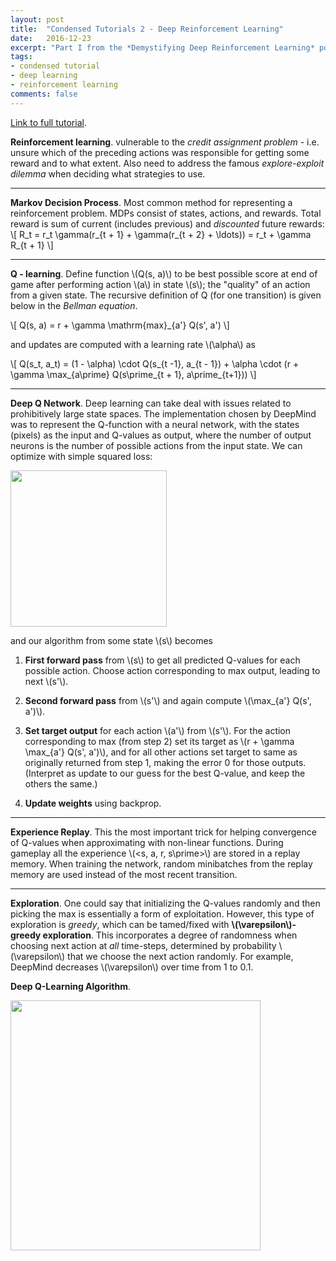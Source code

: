 ```yaml
---
layout: post
title:  "Condensed Tutorials 2 - Deep Reinforcement Learning"
date:   2016-12-23
excerpt: "Part I from the *Demystifying Deep Reinforcement Learning* post at nervanasys."
tags:
- condensed tutorial
- deep learning
- reinforcement learning
comments: false
---
```


[Link to full tutorial](https://www.nervanasys.com/demystifying-deep-reinforcement-learning/).


__Reinforcement learning__. vulnerable to the *credit assignment problem* - i.e. unsure which of the preceding actions was responsible for getting some reward and to what extent. Also need to address the famous *explore-exploit dilemma* when deciding what strategies to use. 

---------------------------------------------------

__Markov Decision Process__. Most common method for representing a reinforcement problem. MDPs consist of states, actions, and rewards. Total reward is sum of current (includes previous) and *discounted* future rewards:
\\[ 
    R_t = r_t \gamma(r_{t + 1}	 + \gamma(r_{t + 2} + \ldots)) = r_t + \gamma R_{t + 1} 
\\]

---------------------------------------------------

__Q - learning__. Define function \\(Q(s, a)\\) to be best possible score at end of game after performing action \\(a\\) in state \\(s\\); the "quality" of an action from a given state. The recursive definition of Q (for one transition) is given below in the _Bellman equation_.

\\[ 
    Q(s, a) = r + \gamma \mathrm{max}_{a'} Q(s', a') 
\\]

and updates are computed with a learning rate \\(\alpha\\) as

\\[ 
    Q(s_t, a_t) = 
    (1 - \alpha) \cdot Q(s_{t -1}, a_{t - 1}) 
    + \alpha \cdot (r + \gamma \max_{a\prime} Q(s\prime_{t + 1}, a\prime_{t+1}))
\\]

---------------------------------------------------
 

 __Deep Q Network__. Deep learning can take deal with issues related to prohibitively large state spaces. The implementation chosen by DeepMind was to represent the Q-function with a neural network, with the states (pixels) as the input and Q-values as output, where the number of output neurons is the number of possible actions from the input state. We can optimize with simple squared loss:
 
<img src="{{site.url}}/assets/img/drl/DRL_loss.PNG" style="width: 250px;"/>

and our algorithm from some state \\(s\\) becomes
1. __First forward pass__ from \\(s\\) to get all predicted Q-values for each possible action. Choose action corresponding to max output, leading to next \\(s'\\).

2. __Second forward pass__ from \\(s'\\) and again compute \\(\max_{a'} Q(s', a')\\). 

3. __Set target output__ for each action \\(a'\\) from \\(s'\\). For the action corresponding to max (from step 2) set its target as \\(r + \gamma \max_{a'} Q(s', a')\\), and for all other actions set target to same as originally returned from step 1, making the error 0 for those outputs. (Interpret as update to our guess for the best Q-value, and keep the others the same.)
	
4. __Update weights__ using backprop. 


---------------------------------------------------


__Experience Replay__. This the most important trick for helping convergence of Q-values when approximating with non-linear functions. During gameplay all the experience \\(<s, a, r, s\prime>\\) are stored in a replay memory. When training the network, random minibatches from the replay memory are used instead of the most recent transition. 


---------------------------------------------------


__Exploration__. One could say that initializing the Q-values randomly and then picking the max is essentially a form of exploitation. However, this type of exploration is *greedy*, which can be tamed/fixed with __\\(\varepsilon\\)-greedy exploration__. This incorporates a degree of randomness when choosing next action at *all* time-steps, determined by probability \\(\varepsilon\\) that we choose the next action randomly. For example, DeepMind decreases \\(\varepsilon\\) over time from 1 to 0.1. 


__Deep Q-Learning Algorithm__.

<img src="{{site.url}}/assets/img/drl/DRL_alg.PNG" style="width: 400px;"/>


